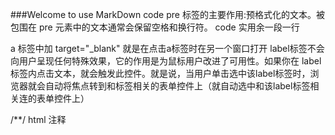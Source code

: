 ###Welcome to use MarkDown
code pre 标签的主要作用:预格式化的文本。被包围在 pre 元素中的文本通常会保留空格和换行符。 code 实用余一段一行

a 标签中加  target="_blank" 就是在点击a标签时在另一个窗口打开
label标签不会向用户呈现任何特殊效果，它的作用是为鼠标用户改进了可用性。如果你在 label 标签内点击文本，就会触发此控件。就是说，当用户单击选中该label标签时，浏览器就会自动将焦点转到和标签相关的表单控件上（就自动选中和该label标签相关连的表单控件上）


/**/  html 注释

















